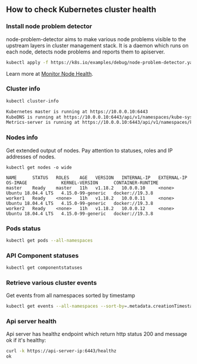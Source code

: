 ## How to check Kubernetes cluster health

### Install node problem detector

node-problem-detector aims to make various node problems visible to the upstream layers in cluster management stack. It is a daemon which runs on each node, detects node problems and reports them to apiserver.

```bash
kubectl apply -f https://k8s.io/examples/debug/node-problem-detector.yaml
```
Learn more at [Monitor Node Health](https://kubernetes.io/docs/tasks/debug-application-cluster/monitor-node-health/).

### Cluster info

```bash
kubectl cluster-info

Kubernetes master is running at https://10.0.0.10:6443
KubeDNS is running at https://10.0.0.10:6443/api/v1/namespaces/kube-system/services/kube-dns:dns/proxy
Metrics-server is running at https://10.0.0.10:6443/api/v1/namespaces/kube-system/services/https:metrics-server:/proxy
```

### Nodes info

Get extended output of nodes. Pay attention to statuses, roles and IP addresses of nodes.
```
kubectl get nodes -o wide

NAME      STATUS   ROLES    AGE   VERSION   INTERNAL-IP   EXTERNAL-IP   OS-IMAGE             KERNEL-VERSION      CONTAINER-RUNTIME
master    Ready    master   11h   v1.18.2   10.0.0.10     <none>        Ubuntu 18.04.4 LTS   4.15.0-99-generic   docker://19.3.8
worker1   Ready    <none>   11h   v1.18.2   10.0.0.11     <none>        Ubuntu 18.04.4 LTS   4.15.0-99-generic   docker://19.3.8
worker2   Ready    <none>   11h   v1.18.2   10.0.0.12     <none>        Ubuntu 18.04.4 LTS   4.15.0-99-generic   docker://19.3.8
```

### Pods status

```bash
kubectl get pods --all-namespaces
```

### API Component statuses

```bash
kubectl get componentstatuses
```

### Retrieve various cluster events

Get events from all namespaces sorted by timestamp
```bash
kubectl get events --all-namespaces --sort-by=.metadata.creationTimestamp
```

### Api server health

Api server has healthz endpoint which return http status 200 and message ok if it's healthy:

```bash
curl -k https://api-server-ip:6443/healthz
ok
```

